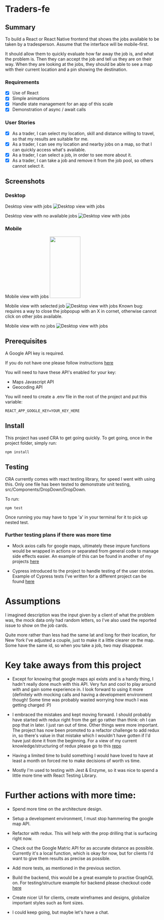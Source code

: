 # Traders-fe

## Summary

To build a React or React Native frontend that shows the jobs available to be taken by a tradesperson. Assume that the interface will be mobile-first.

It should allow them to quickly evaluate how far away the job is, and what the problem is. Then they can accept the job and tell us they are on their way. When they are looking at the jobs, they should be able to see a map with their current location and a pin showing the destination.

### Requirements

- [x] Use of React
- [x] Simple animations
- [x] Handle state management for an app of this scale
- [x] Demonstration of async / await calls

### User Stories

- [x] As a trader, I can select my location, skill and distance willing to travel, so that my results are suitable for me.
- [x] As a trader, I can see my location and nearby jobs on a map, so that I can quickly access what's available.
- [x] As a trader, I can select a job, in order to see more about it.
- [x] As a trader, I can take a job and remove it from the job pool, so others cannot select it.

## Screenshots

### Desktop

Desktop view with jobs
![Desktop view with jobs](https://github.com/ShinyVerse/traders-fe/blob/master/src/assets/Desktop-jobs.png)

Desktop view with no available jobs
![Desktop view with jobs](https://github.com/ShinyVerse/traders-fe/blob/master/src/assets/Desktop-nojobs.png)

### Mobile

Mobile view with jobs
<img src="https://github.com/ShinyVerse/traders-fe/blob/master/src/assets/Mob-map.png" width=100 height=200>

Mobile view with selected job
![Desktop view with jobs](https://github.com/ShinyVerse/traders-fe/blob/master/src/assets/Mob-jobs.png)
Known bug: requires a way to close the jobpopup with an X in cornet, otherwise cannot click on other jobs available.

Mobile view with no jobs
![Desktop view with jobs](https://github.com/ShinyVerse/traders-fe/blob/master/src/assets/Mob-nojobs.png)

## Prerequisites

A Google API key is required.

If you do not have one please follow instructions [here](https://developers.google.com/maps/documentation/javascript/get-api-key)

You will need to have these API's enabled for your key:

- Maps Javascript API
- Geocoding API

You will need to create a .env file in the root of the project and put this variable:

`REACT_APP_GOOGLE_KEY=YOUR_KEY_HERE`

## Install

This project has used CRA to get going quickly. To get going, once in the project folder, simply run:

`npm install`

## Testing

CRA currently comes with react testing library, for speed I went with using this. Only one file has been tested to demonstrate unit testing, src/Components/DropDown/DropDown.

To run:

`npm test`

Once running you may have to type 'a' in your terminal for it to pick up nested test.

### Further testing plans if there was more time

- Mock axios calls for google maps, ultimately these impure functions would be wrapped in actions or separated from general code to manage side effects easier. An example of this can be found in another of my projects [here](https://github.com/ShinyVerse/Storii/blob/master/src/actions/storii.test.js)

- Cypress introduced to the project to handle testing of the user stories.
  Example of Cypress tests I've written for a different project can be found [here](https://github.com/ShinyVerse/reduxKanban/blob/master/cypress/integration/todo_spec.js)

# Assumptions

I imagined description was the input given by a client of what the problem was, the mock data only had random letters, so I've also used the reported issue to show on the job cards.

Quite more rather than less had the same lat and long for their location, for New York I've adjusted a couple, just to make it a little clearer on the map. Some have the same id, so when you take a job, two may disappear.

# Key take aways from this project

- Except for knowing that google maps api exists and is a handy thing, I hadn't really done much with this API. Very fun and cool to play around with and gain some experience in. I look forward to using it more (definitely with mocking calls and having a development environment though! Some time was probably wasted worrying how much I was getting charged :P)

- I embraced the mistakes and kept moving forward. I should probably have started with redux right from the get go rather than think: oh I can pop that in later. I just ran out of time. Other things were more important. The project has now been promoted to a refactor challenge to add redux in, so there's value in that mistake which I wouldn't have gotten if I'd have just done it from the beginning. For a view of my current knowledge/structuring of redux please go to this [repo](https://github.com/ShinyVerse/Storii/blob/master/src/)

- Having a limited time to build something I would have loved to have at least a month on forced me to make decisions of worth vs time.

- Mostly I'm used to testing with Jest & Enzyme, so it was nice to spend a little more time with React Testing Library.

# Further actions with more time:

- Spend more time on the architecture design.

- Setup a development environment, I must stop hammering the google map API.

- Refactor with redux. This will help with the prop drilling that is surfacing right now.

- Check out the Google Matric API for as accurate distance as possible. Currently it's a local function, which is okay for now, but for clients I'd want to give them results as precise as possible.

- Add more tests, as mentioned in the previous section.

- Build the backend, this would be a great example to practise GraphQL on. For testing/structure example for backend please checkout code [here](https://github.com/Nimzyow/storii_server/blob/master/routes/routesTests)

- Create nicer UI for clients, create wireframes and designs, globalize important styles such as font sizes.

- I could keep going, but maybe let's have a chat.

